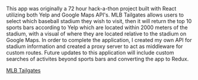 This app was originally a 72 hour hack-a-thon project built with React utilizing both Yelp and Google Maps API's.  MLB Tailgates allows users to select which baseball stadium they wish to visit, then it will return the top 10 sports bars according to Yelp which are located within 2000 meters of the stadium, with a visual of where they are located relative to the stadium on Google Maps.  In order to complete the application, I created my own API for stadium information and created a proxy server to act as middleware for custom routes.  Future updates to this application will include custom searches of activites beyond sports bars and converting the app to Redux.

[MLB Tailgates](https://zs-mlb-tailgate.herokuapp.com)        
